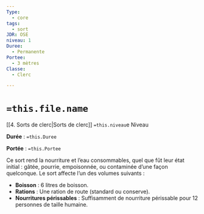 ```yaml
---
Type:
  - core
tags:
  - sort
JDR: OSE
niveau: 1
Duree:
  - Permanente
Portee:
  - 3 mètres
Classe:
  - Clerc

---
```

# `=this.file.name`  

[[4. Sorts de clerc|Sorts de clerc]] `=this.niveau`e Niveau

**Durée** : `=this.Duree` 

**Portée** : `=this.Portee`

Ce sort rend la nourriture et l’eau consommables, quel que fût leur état initial : gâtée, pourrie, empoisonnée, ou contaminée d’une façon quelconque. Le sort affecte l’un des volumes suivants :

- **Boisson** : 6 litres de boisson.
- **Rations** : Une ration de route (standard ou conserve).
- **Nourritures périssables** : Suffisamment de nourriture périssable pour 12 personnes de taille humaine.